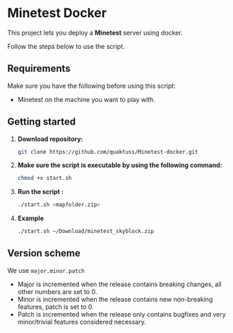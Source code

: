# Minetest Docker

This project lets you deploy a **Minetest** server using docker.

Follow the steps below to use the script.

Requirements
-------------

Make sure you have the following before using this script:

- Minetest on the machine you want to play with.

Getting started
-------------

1. **Download repository:**
    ```bash
    git clone https://github.com/quaktuss/Minetest-docker.git
2. **Make sure the script is executable by using the following command:**
   ```bash
   chmod +x start.sh
3. **Run the script :**
   ```bash
   ./start.sh <mapfolder.zip>
4. **Example**
   ```bash
   ./start.sh ~/Download/minetest_skyblock.zip


Version scheme
--------------
We use `major.minor.patch`

- Major is incremented when the release contains breaking changes, all other
numbers are set to 0.
- Minor is incremented when the release contains new non-breaking features,
patch is set to 0.
- Patch is incremented when the release only contains bugfixes and very
minor/trivial features considered necessary.